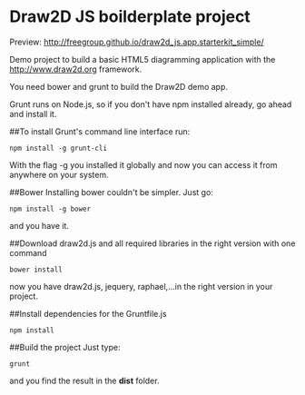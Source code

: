 # Draw2D JS boilderplate project

Preview: http://freegroup.github.io/draw2d_js.app.starterkit_simple/

Demo project to build a basic HTML5 diagramming application with the http://www.draw2d.org
framework.

You need bower and grunt to build the Draw2D demo app.

Grunt runs on Node.js, so if you don't have npm installed already, go ahead and install it.

##To install Grunt's command line interface run:

```
npm install -g grunt-cli
```

With the flag -g you installed it globally and now you can access it from anywhere on your system.

##Bower
Installing bower couldn't be simpler. Just go:
```
npm install -g bower
```
and you have it.

##Download draw2d.js
and all required libraries in the right version with one command
```
bower install
```
now you have draw2d.js, jequery, raphael,...in the right version in your project.


##Install dependencies for the Gruntfile.js
```
npm install
```

##Build the project
Just type:
```
grunt
```
and you find the result in the **dist** folder.

